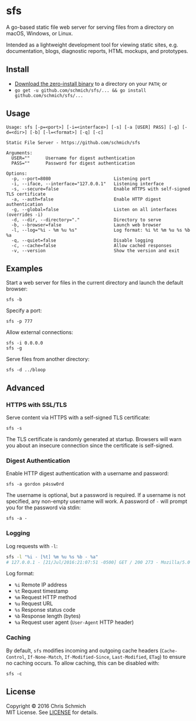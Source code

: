 # sfs

A go-based static file web server for serving files from a directory on macOS, Windows, or Linux.

Intended as a lightweight development tool for viewing static sites, e.g. documentation, blogs, diagnostic reports, HTML mockups, and prototypes.

## Install

- [Download the zero-install binary](https://github.com/schmich/sfs/releases) to a directory on your `PATH`; or
- `go get -u github.com/schmich/sfs/... && go install github.com/schmich/sfs/...`

## Usage

```
Usage: sfs [-p=<port>] [-i=<interface>] [-s] [-a [USER] PASS] [-g] [-d=<dir>] [-b] [-l=<format>] [-q] [-c]

Static File Server - https://github.com/schmich/sfs

Arguments:
  USER=""      Username for digest authentication
  PASS=""      Password for digest authentication

Options:
  -p, --port=8080                        Listening port
  -i, --iface, --interface="127.0.0.1"   Listening interface
  -s, --secure=false                     Enable HTTPS with self-signed TLS certificate
  -a, --auth=false                       Enable HTTP digest authentication
  -g, --global=false                     Listen on all interfaces (overrides -i)
  -d, --dir, --directory="."             Directory to serve
  -b, --browser=false                    Launch web browser
  -l, --log="%i - %m %u %s"              Log format: %i %t %m %u %s %b %a
  -q, --quiet=false                      Disable logging
  -c, --cache=false                      Allow cached responses
  -v, --version                          Show the version and exit
```

## Examples

Start a web server for files in the current directory and launch the default browser:

```
sfs -b
```

Specify a port:

```
sfs -p 777
```

Allow external connections:

```
sfs -i 0.0.0.0
sfs -g
```

Serve files from another directory:

```
sfs -d ../bloop
```

## Advanced

### HTTPS with SSL/TLS

Serve content via HTTPS with a self-signed TLS certificate:

```
sfs -s
```

The TLS certificate is randomly generated at startup. Browsers will warn you about an insecure connection since the certificate is self-signed.

### Digest Authentication

Enable HTTP digest authentication with a username and password:

```
sfs -a gordon p4ssw0rd
```

The username is optional, but a password is required. If a username is not specified, any non-empty username will work. A password of `-` will prompt you for the password via stdin:

```
sfs -a -
```

### Logging

Log requests with `-l`:

```bash
sfs -l "%i - [%t] %m %u %s %b - %a"
# 127.0.0.1 - [21/Jul/2016:21:07:51 -0500] GET / 200 273 - Mozilla/5.0 (Windows NT 10.0; WOW64) AppleWebKit/537.36 (KHTML, like Gecko) Chrome/51.0.2704.103 Safari/537.36
```

Log format:

- `%i` Remote IP address
- `%t` Request timestamp
- `%m` Request HTTP method
- `%u` Request URL
- `%s` Response status code
- `%b` Response length (bytes)
- `%a` Request user agent (`User-Agent` HTTP header)

### Caching

By default, `sfs` modifies incoming and outgoing cache headers (`Cache-Control`, `If-None-Match`, `If-Modified-Since`, `Last-Modified`, `ETag`) to ensure no caching occurs. To allow caching, this can be disabled with:

```
sfs -c
```

## License

Copyright &copy; 2016 Chris Schmich  
MIT License. See [LICENSE](LICENSE) for details.
